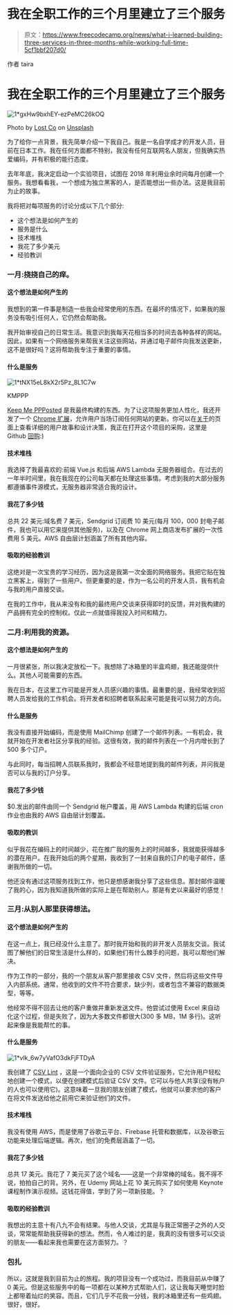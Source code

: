 # 我在全职工作的三个月里建立了三个服务

> 原文：<https://www.freecodecamp.org/news/what-i-learned-building-three-services-in-three-months-while-working-full-time-5cf1bbf207d0/>

作者 taira

# 我在全职工作的三个月里建立了三个服务

![1*gxHw9bxhEY-ezPeMC26kOQ](img/7d6c08e76f031ab7e9099101e465d22f.png)

Photo by [Lost Co](https://unsplash.com/photos/CmF_5GYc6c0?utm_source=unsplash&utm_medium=referral&utm_content=creditCopyText) on [Unsplash](https://unsplash.com/search/photos/work?utm_source=unsplash&utm_medium=referral&utm_content=creditCopyText)

为了给你一点背景，我先简单介绍一下我自己。我是一名自学成才的开发人员，目前在日本工作。我在任何方面都不特别，我没有任何互联网名人朋友，但我确实热爱编码，并有积极的能行态度。

去年年底，我决定启动一个实验项目，试图在 2018 年利用业余时间每月创建一个服务。我想看看我，一个想成为独立黑客的人，是否能想出一些办法。这是我目前为止的故事。

我将把对每项服务的讨论分成以下几个部分:

*   这个想法是如何产生的
*   服务是什么
*   技术堆栈
*   我花了多少美元
*   经验教训

### 一月:挠挠自己的痒。

#### **这个想法是如何产生的**

我想到的第一件事是制造一些我会经常使用的东西。在最坏的情况下，如果我的服务没有吸引任何人，它仍然会帮助我。

我开始审视自己的日常生活。我意识到我每天花相当多的时间去各种各样的网站。因此，如果有一个网络服务来帮我关注这些网站，并通过电子邮件向我发送更新，这不是很好吗？这将帮助我专注于重要的事情。

#### **什么是服务**

![1*tNX15eL8kX2r5Pz_8L1C7w](img/d9edb3ba2f0d3ca243d26ead38850057.png)

KMPPP

[Keep Me PPPosted](https://kmppp.com) 是我最终构建的东西。为了让这项服务更加人性化，我还开发了一个 [Chrome 扩展](https://chrome.google.com/webstore/detail/keep-me-ppposted/fnfioeoaippeenifnfhpblddioiaaeji?utm_source=medium)，允许用户当场订阅任何网站的更新。你可以在[关于](https://kmppp.com/about?perspective=dev)的页面上查看详细的用户故事和设计决策，我正在打开这个项目的采购，这里是 Github [回购](https://github.com/slashbit/spider-less):)

#### **技术堆栈**

我选择了我最喜欢的:前端 Vue.js 和后端 AWS Lambda 无服务器组合。在过去的一年半时间里，我在我现在的公司每天都在处理这些事情。考虑到我的大部分服务都遵循事件源模式，无服务器非常适合我的设计。

#### **我花了多少钱**

总共 22 美元:域名费 7 美元，Sendgrid 订阅费 10 美元(每月 100，000 封电子邮件，我也可以用它来提供其他服务)，以及在 Chrome 网上商店发布扩展的一次性费用 5 美元。AWS 自由层计划涵盖了所有其他内容。

#### **吸取的经验教训**

这绝对是一次宝贵的学习经历，因为这是我第一次全面的网络服务。我把它贴在独立黑客上，得到了一些用户。但更重要的是，作为一名公司的开发人员，我有机会与我的用户直接交谈。

在我的工作中，我从来没有和我的最终用户交谈来获得即时的反馈，并对我构建的产品拥有完全的控制权。仅此一点就值得我投入时间和精力。

### 二月:利用我的资源。

#### **这个想法是如何产生的**

一月很紧张，所以我决定放松一下。我想除了冰箱里的半盒鸡翅，我还能提供什么。其他人可能需要的东西。

我在日本，在这里工作可能是开发人员感兴趣的事情。最重要的是，我经常收到招聘人员发给我的工作机会。将开发者和招聘者联系起来可能是我可以努力的方向。

#### **什么是服务**

我没有直接开始编码，而是使用 MailChimp 创建了一个邮件列表。一有机会，我就开始在开发者社区分享我的经验。这很有效，我的邮件列表在一个月内增长到了 500 多个订户。

与此同时，每当招聘人员联系我时，我都会不经意地提到我的邮件列表，并问我是否可以与我的订户分享。

#### **我花了多少钱**

$0.发出的邮件由同一个 Sendgrid 帐户覆盖，用 AWS Lambda 构建的后端 cron 作业也由我的 AWS 自由层计划覆盖。

#### **吸取的教训**

似乎我花在编码上的时间越少，花在推广我的服务上的时间越多，我就能获得越多的潜在用户。在我开始后的两个星期，我收到了一封来自我的订户的电子邮件，感谢我所做的一切。

他还没有通过这项服务找到工作，他只是想感谢我分享了这些信息。那封邮件温暖了我的心，因为我知道我所做的实际上是在帮助别人。那是有史以来最好的感觉！

### 三月:从别人那里获得想法。

#### **这个想法是如何产生的**

在这一点上，我已经没什么主意了。那时我开始和我的非开发人员朋友交谈。我试图了解他们的日常生活是什么样的，如果他们有什么棘手的问题，我可以帮他们解决。

作为工作的一部分，我的一个朋友从客户那里接收 CSV 文件，然后将这些文件导入内部系统。通常，他收到的文件不符合要求，缺少列，或者包含不兼容的数据类型，等等。

他经常不得不回去让他的客户重做并重新发送文件。他尝试过使用 Excel 来自动化这个过程，但是失败了，因为大多数文件都很大(300 多 MB，1M 多行)。这听起来像是我能帮忙的事。

#### **什么是服务**

![1*vlk_6w7yVafO3dkFjFTDyA](img/44190ae1853652adc91e5707a3897ed3.png)

我创建了 [CSV Lint](https://csvlint.com) ，这是一个面向企业的 CSV 文件验证服务，它允许用户轻松地创建一个模式，以便在创建模式后验证 CSV 文件。它可以与他人共享(没有帐户的人也可以使用它)。这意味着一旦我的朋友创建了模式，他就可以要求他的客户在将文件发送给他之前用它来验证他们的文件。

#### **技术堆栈**

我没有使用 AWS，而是使用了谷歌云平台、Firebase 托管和数据库，以及谷歌云功能来处理后端逻辑。再次，他们的免费层涵盖了一切。

#### **我花了多少钱**

总共 17 美元。我花了 7 美元买了这个域名——这是一个非常棒的域名，我不得不说，拍拍自己的背。另外，在 Udemy 网站上花 10 美元购买了如何使用 Keynote 课程制作演示视频。这钱花得值，学到了另一项新技能。？

#### **吸取的经验教训**

我想出的主意十有八九不会有结果。与他人交谈，尤其是与我正常圈子之外的人交谈，常常能帮助我获得新的想法。然而，令人难过的是，我真的没有很多可以交谈的朋友——看起来我也需要在这方面努力。？

### 包扎

所以，这就是我到目前为止的旅程。我的项目没有一个成功过，而我目前从中赚了 0 美元。但是这些服务中的每一项都在以某种方式帮助人们，这让我每天睡觉时脸上都带着灿烂的笑容。而且，它们几乎不花我一分钱，我的冰箱里还有一些鸡翅。很好，很好。